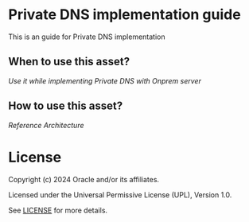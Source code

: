# Private DNS implementation guide
 
This is an  guide for Private DNS implementation

## When to use this asset?
 
*Use it while implementing Private DNS with Onprem server*
 
## How to use this asset?
 
*Reference Architecture*
 
# License

Copyright (c) 2024 Oracle and/or its affiliates.

Licensed under the Universal Permissive License (UPL), Version 1.0.

See [LICENSE](https://github.com/oracle-devrel/technology-engineering/blob/main/LICENSE) for more details.
